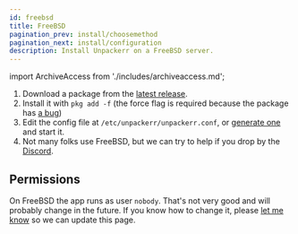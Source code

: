 ```yaml
---
id: freebsd
title: FreeBSD
pagination_prev: install/choosemethod
pagination_next: install/configuration
description: Install Unpackerr on a FreeBSD server.
---
```


import ArchiveAccess from './includes/archiveaccess.md';

1. Download a package from the [latest release](https://github.com/Unpackerr/unpackerr/releases/latest).
1. Install it with `pkg add -f` (the force flag is required because the package has
   [a bug](https://github.com/Unpackerr/unpackerr/issues/352))
1. Edit the config file at `/etc/unpackerr/unpackerr.conf`,
   or [generate one](https://notifiarr.com/unpackerr.php) and start it.
1. Not many folks use FreeBSD, but we can try to help if you drop by the [Discord](https://golift.io/discord).

<ArchiveAccess />

## Permissions

On FreeBSD the app runs as user `nobody`. That's not very good and will probably change in the future.
If you know how to change it, please
[let me know](https://github.com/Unpackerr/unpackerr/issues/new) so we can update this page.
